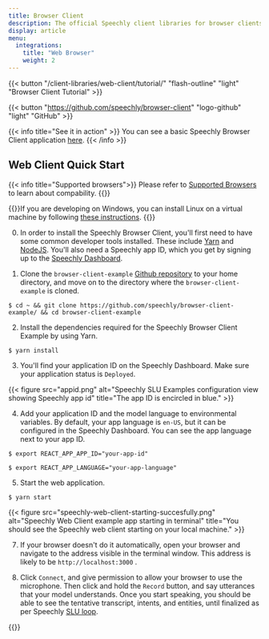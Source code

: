 ```yaml
---
title: Browser Client
description: The official Speechly client libraries for browser clients.
display: article
menu:
  integrations:
    title: "Web Browser"
    weight: 2
---
```


{{< button "/client-libraries/web-client/tutorial/" "flash-outline" "light" "Browser Client Tutorial" >}}

{{< button "https://github.com/speechly/browser-client" "logo-github" "light" "GitHub" >}}

{{< info title="See it in action" >}} You can see a basic Speechly Browser Client application [here](https://speechly.github.io/browser-client-example/).
 {{< /info >}}

## Web Client Quick Start

{{< info title="Supported browsers">}} Please refer to [Supported Browsers](/client-libraries/supported-browsers/) to learn about compability. {{</info>}}

{{<warning title="Developing on Windows?">}}If you are developing on Windows, you can install Linux on a virtual machine by following [these instructions](https://itsfoss.com/install-linux-in-virtualbox/). {{</warning>}}

0. In order to install the Speechly Browser Client, you'll first need to have some common developer tools installed. These include [Yarn](https://classic.yarnpkg.com/en/docs/install/) and [NodeJS](https://nodejs.org/en/). You'll also need a Speechly app ID, which you get by signing up to the [Speechly Dashboard](/quick-start).

1.  Clone the `browser-client-example` [Github repository](https://github.com/speechly/browser-client-example) to your home directory, and move on to the directory where the `browser-client-example` is cloned.

```terminfo
$ cd ~ && git clone https://github.com/speechly/browser-client-example/ && cd browser-client-example
```

2. Install the dependencies required for the Speechly Browser Client Example by using Yarn.

```terminfo
$ yarn install
```

3. You'll find your application ID on the Speechly Dashboard. Make sure your application status is `Deployed`.

{{< figure src="appid.png" alt="Speechly SLU Examples configuration view showing Speechly app id" title="The app ID is encircled in blue." >}}

4. Add your application ID and the model language to environmental variables. By default, your app language is `en-US`, but it can be configured in the Speechly Dashboard. You can see the app language next to your app ID.

```terminfo
$ export REACT_APP_APP_ID="your-app-id" 
```
```terminfo
$ export REACT_APP_LANGUAGE="your-app-language" 
```

5. Start the web application.

```terminfo
$ yarn start
```

{{< figure src="speechly-web-client-starting-succesfully.png" alt="Speechly Web Client example app starting in terminal" title="You should see the Speechly web client starting on your local machine." >}}

7. If your browser doesn't do it automatically, open your browser and navigate to the address visible in the terminal window. This address is likely to be `http://localhost:3000` .

8. Click `Connect`, and give permission to allow your browser to use the microphone. Then click and hold the `Record` button, and say utterances that your model understands. Once you start speaking, you should be able to see the tentative transcript, intents, and entities, until finalized as per Speechly [SLU loop](/speechly-api/#slu-event-loop). 

{{<videoloop src="book-demo-no-sound.mp4">}}
